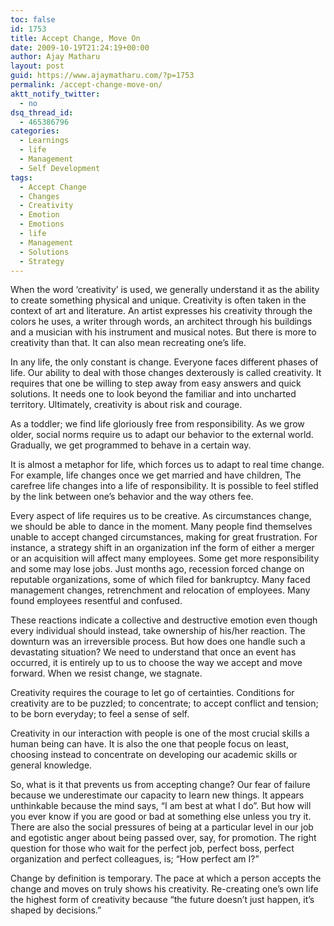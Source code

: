```yaml
---
toc: false
id: 1753
title: Accept Change, Move On
date: 2009-10-19T21:24:19+00:00
author: Ajay Matharu
layout: post
guid: https://www.ajaymatharu.com/?p=1753
permalink: /accept-change-move-on/
aktt_notify_twitter:
  - no
dsq_thread_id:
  - 465386796
categories:
  - Learnings
  - life
  - Management
  - Self Development
tags:
  - Accept Change
  - Changes
  - Creativity
  - Emotion
  - Emotions
  - life
  - Management
  - Solutions
  - Strategy
---
```

When the word &#8216;creativity&#8217; is used, we generally understand it as the ability to create something physical and unique. Creativity is often taken in the context of art and literature. An artist expresses his creativity through the colors he uses, a writer through words, an architect through his buildings and a musician with his instrument and musical notes. But there is more to creativity than that. It can also mean recreating one&#8217;s life.

In any life, the only constant is change. Everyone faces different phases of life. Our ability to deal with those changes dexterously is called creativity. It requires that one be willing to step away from easy answers and quick solutions. It needs one to look beyond the familiar and into uncharted territory. Ultimately, creativity is about risk and courage.

As a toddler; we find life gloriously free from responsibility. As we grow older, social norms require us to adapt our behavior to the external world. Gradually, we get programmed to behave in a certain way.

It is almost a metaphor for life, which forces us to adapt to real time change. For example, life changes once we get married and have children, The carefree life changes into a life of responsibility. It is possible to feel stifled by the link between one&#8217;s behavior and the way others fee.

Every aspect of life requires us to be creative. As circumstances change, we should be able to dance in the moment. Many people find themselves unable to accept changed circumstances, making for great frustration. For instance, a strategy shift in an organization inf the form of either a merger or an acquisition will affect many employees. Some get more responsibility and some may lose jobs. Just months ago, recession forced change on reputable organizations, some of which filed for bankruptcy. Many faced management changes, retrenchment and relocation of employees. Many found employees resentful and confused.

These reactions indicate a collective and destructive emotion even though every individual should instead, take ownership of his/her reaction. The downturn was an irreversible process. But how does one handle such a devastating situation? We need to understand that once an event has occurred, it is entirely up to us to choose the way we accept and move forward. When we resist change, we stagnate.

Creativity requires the courage to let go of certainties. Conditions for creativity are to be puzzled; to concentrate; to accept conflict and tension; to be born everyday; to feel a sense of self.

Creativity in our interaction with people is one of the most crucial skills a human being can have. It is also the one that people focus on least, choosing instead to concentrate on developing our academic skills or general knowledge. 

So, what is it that prevents us from accepting change? Our fear of failure because we underestimate our capacity to learn new things. It appears unthinkable because the mind says, &#8220;I am best at what I do&#8221;. But how will you ever know if you are good or bad at something else unless you try it. There are also the social pressures of being at a particular level in our job and egotistic anger about being passed over, say, for promotion. The right question for those who wait for the perfect job, perfect boss, perfect organization and perfect colleagues, is; &#8220;How perfect am I?&#8221;

Change by definition is temporary. The pace at which a person accepts the change and moves on truly shows his creativity. Re-creating one&#8217;s own life the highest form of creativity because &#8220;the future doesn&#8217;t just happen, it&#8217;s shaped by decisions.&#8221;
